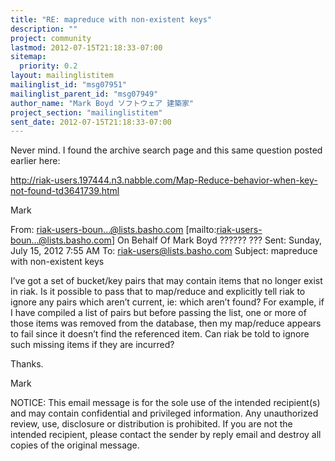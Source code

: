 ```yaml
---
title: "RE: mapreduce with non-existent keys"
description: ""
project: community
lastmod: 2012-07-15T21:18:33-07:00
sitemap:
  priority: 0.2
layout: mailinglistitem
mailinglist_id: "msg07951"
mailinglist_parent_id: "msg07949"
author_name: "Mark Boyd ソフトウェア 建築家"
project_section: "mailinglistitem"
sent_date: 2012-07-15T21:18:33-07:00
---
```



Never mind. I found the archive search page and this same question posted 
earlier here:

http://riak-users.197444.n3.nabble.com/Map-Reduce-behavior-when-key-not-found-td3641739.html

Mark

From: riak-users-boun...@lists.basho.com 
[mailto:riak-users-boun...@lists.basho.com] On Behalf Of Mark Boyd ?????? ???
Sent: Sunday, July 15, 2012 7:55 AM
To: riak-users@lists.basho.com
Subject: mapreduce with non-existent keys

I’ve got a set of bucket/key pairs that may contain items that no longer exist 
in riak. Is it possible to pass that to map/reduce and explicitly tell riak to 
ignore any pairs which aren’t current, ie: which aren’t found? For example, if 
I have compiled a list of pairs but before passing the list, one or more of 
those items was removed from the database, then my map/reduce appears to fail 
since it doesn’t find the referenced item. Can riak be told to ignore such 
missing items if they are incurred?

Thanks.

Mark


NOTICE: This email message is for the sole use of the intended recipient(s) and 
may contain confidential and privileged information. Any unauthorized review, 
use, disclosure or distribution is prohibited. If you are not the intended 
recipient, please contact the sender by reply email and destroy all copies of 
the original message.

